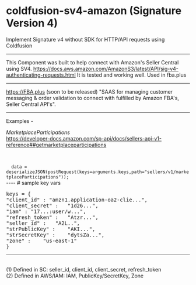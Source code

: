# coldfusion-sv4-amazon (Signature Version 4)
Implement Signature v4 without SDK for HTTP/API requests using Coldfusion

------

This Component was built to help connect with Amazon's Seller Central using SV4.
https://docs.aws.amazon.com/AmazonS3/latest/API/sig-v4-authenticating-requests.html
It is tested and working well. Used in fba.plus 

***********************************
https://FBA.plus (soon to be released)
"SAAS for managing customer messaging & order validation to connect with fulfilled by Amazon FBA's, Seller Central API's".
************************************


Examples -

*MarketplaceParticipations*
<br>https://developer-docs.amazon.com/sp-api/docs/sellers-api-v1-reference##getmarketplaceparticipations

<br>
<code>
  data = deserializeJSON(postRequest(keys=arguments.keys,path="sellers/v1/marketplaceParticipations"));
</code>
----
# sample key vars
<pre>
keys = {
"client_id" : "amzn1.application-oa2-clie...",
"client_secret" :	"1d26...",
"iam" :	"17...:user/w...",
"refresh_token" :	"Atzr...",
"seller_id" :	"A2L..",
"strPublicKey" :	"AKI...",
"strSecretKey" :	"dytsZa...",
"zone" :	"us-east-1"
}
</pre>
<hr>
<br>
(1) Defined in SC: seller_id, client_id, client_secret, refresh_token 
<br>
(2) Defined in AWS/IAM: IAM, PublicKey/SecretKey, Zone
